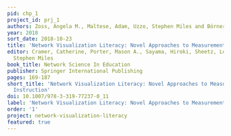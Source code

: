 ```yaml
---
pid: chp_1
project_id: prj_1
authors: Zoss, Angela M., Maltese, Adam, Uzzo, Stephen Miles and Börner, Katy
year: 2018
sort_date: 2018-10-23
title: 'Network Visualization Literacy: Novel Approaches to Measurement and Instruction'
editor: Cramer, Catherine, Porter, Mason A., Sayama, Hiroki, Sheetz, Lori and Uzzo,
  Stephen Miles
book_title: Network Science In Education
publisher: Springer International Publishing
pages: 169-187
short_title: 'Network Visualization Literacy: Novel Approaches to Measurement and
  Instruction'
doi: 10.1007/978-3-319-77237-0_11
label: 'Network Visualization Literacy: Novel Approaches to Measurement and Instruction'
order: '1'
project: network-visualization-literacy
featured: true
---
```

